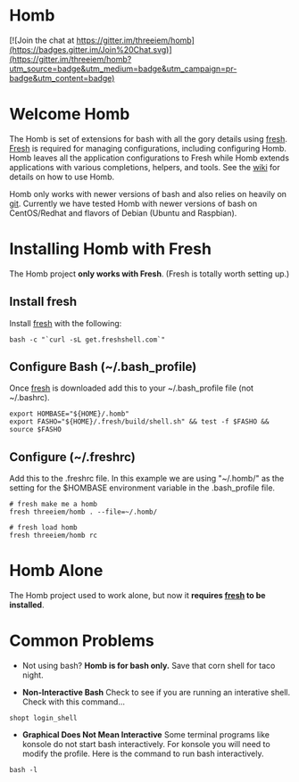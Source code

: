 Homb
====

[![Join the chat at https://gitter.im/threeiem/homb](https://badges.gitter.im/Join%20Chat.svg)](https://gitter.im/threeiem/homb?utm_source=badge&utm_medium=badge&utm_campaign=pr-badge&utm_content=badge)

# Welcome Homb 

The Homb is set of extensions for bash with all the gory details using 
[fresh](http://freshshell.com/ "Nothing is fresher than this."). 
[Fresh](http://freshshell.com/ "...the freshest.") is required for managing 
configurations, including configuring Homb. Homb leaves all the application 
configurations to Fresh while Homb extends applications with various 
completions, helpers, and tools. See the 
[wiki](https://github.com/threeiem/homb/wiki "Under construction like a mofo!") for details on how to use Homb.

Homb only works with newer versions of bash and also relies on heavily on
[git](http://git-scm.com/ "Git you some."). Currently we have tested Homb with newer
versions of bash on CentOS/Redhat and flavors of Debian (Ubuntu and Raspbian).

# Installing Homb with Fresh 

The Homb project **only works with Fresh**. (Fresh is totally worth setting up.) 
 
## Install fresh

Install  [fresh](http://freshshell.com/ "...so so fresh.") with the following:

```
bash -c "`curl -sL get.freshshell.com`"
```

## Configure Bash (~/.bash_profile)

Once  <a href="http://freshshell.com/">fresh</a> is downloaded add this to your
~/.bash_profile file (not ~/.bashrc).

```
export HOMBASE="${HOME}/.homb"
export FASHO="${HOME}/.fresh/build/shell.sh" && test -f $FASHO && source $FASHO
```
## Configure (~/.freshrc)

Add this to the .freshrc file. In this example we are using "~/.homb/" as the 
setting for the $HOMBASE environment variable in the .bash_profile file.

```
# fresh make me a homb
fresh threeiem/homb . --file=~/.homb/

# fresh load homb
fresh threeiem/homb rc
```


# Homb Alone

The Homb project used to work alone, but now it **requires
[fresh](http://freshshell.com/) to be installed**.


# Common Problems

* Not using bash? **Homb is for bash only.** Save that corn shell for taco night.

* **Non-Interactive Bash** Check to see if you are running an interative shell. Check with this command...
```
shopt login_shell
```

* **Graphical Does Not Mean Interactive** Some terminal programs like konsole do not start bash interactively. For konsole you will need to modify the profile. Here is the command to run bash interactively.
```
bash -l
```

